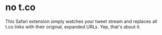 # no t.co

This Safari extension simply watches your tweet stream and replaces all t.co links with their original, expanded URLs. Yep, that's about it.
